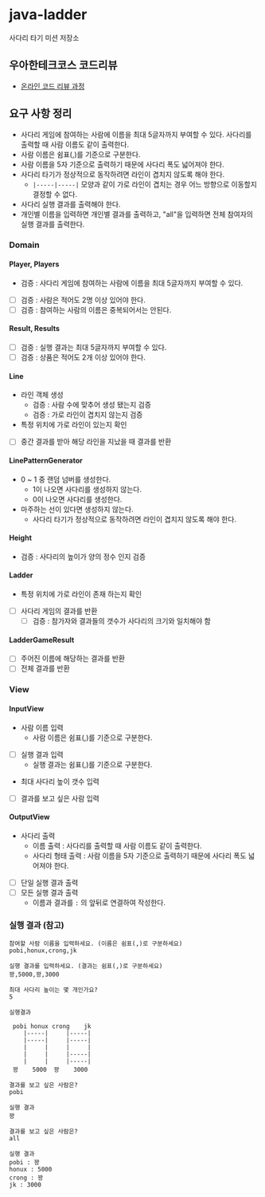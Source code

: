 # java-ladder

사다리 타기 미션 저장소

## 우아한테크코스 코드리뷰

- [온라인 코드 리뷰 과정](https://github.com/woowacourse/woowacourse-docs/blob/master/maincourse/README.md)

## 요구 사항 정리

- 사다리 게임에 참여하는 사람에 이름을 최대 5글자까지 부여할 수 있다. 사다리를 출력할 때 사람 이름도 같이 출력한다.
- 사람 이름은 쉼표(,)를 기준으로 구분한다.
- 사람 이름을 5자 기준으로 출력하기 때문에 사다리 폭도 넓어져야 한다.
- 사다리 타기가 정상적으로 동작하려면 라인이 겹치지 않도록 해야 한다.
    - `|-----|-----|` 모양과 같이 가로 라인이 겹치는 경우 어느 방향으로 이동할지 결정할 수 없다.
- 사다리 실행 결과를 출력해야 한다.
- 개인별 이름을 입력하면 개인별 결과를 출력하고, "all"을 입력하면 전체 참여자의 실행 결과를 출력한다.

### Domain

#### Player, Players

- 검증 : 사다리 게임에 참여하는 사람에 이름을 최대 5글자까지 부여할 수 있다.
- [ ] 검증 : 사람은 적어도 2명 이상 있어야 한다.
- [ ] 검증 : 참여하는 사람의 이름은 중복되어서는 안된다.

#### Result, Results

- [ ] 검증 : 실행 결과는 최대 5글자까지 부여할 수 있다.
- [ ] 검증 : 상품은 적어도 2개 이상 있어야 한다.

#### Line

- 라인 객체 생성
    - 검증 : 사람 수에 맞추어 생성 됐는지 검증
    - 검증 : 가로 라인이 겹치지 않는지 검증
- 특정 위치에 가로 라인이 있는지 확인
- [ ] 중간 결과를 받아 해당 라인을 지났을 때 결과를 반환

#### LinePatternGenerator

- 0 ~ 1 중 랜덤 넘버를 생성한다.
    - 1이 나오면 사다리를 생성하지 않는다.
    - 0이 나오면 사다리를 생성한다.
- 마주하는 선이 있다면 생성하지 않는다.
    - 사다리 타기가 정상적으로 동작하려면 라인이 겹치지 않도록 해야 한다.

#### Height

- 검증 : 사다리의 높이가 양의 정수 인지 검증

#### Ladder

- 특정 위치에 가로 라인이 존재 하는지 확인
- [ ] 사다리 게임의 결과를 반환
  - [ ] 검증 : 참가자와 결과들의 갯수가 사다리의 크기와 일치해야 함

#### LadderGameResult

- [ ] 주어진 이름에 해당하는 결과를 반환
- [ ] 전체 결과를 반환

### View

#### InputView

- 사람 이름 입력
    - 사람 이름은 쉼표(,)를 기준으로 구분한다.
- [ ] 실행 결과 입력
    - 실행 결과는 쉼표(,)를 기준으로 구분한다.
- 최대 사다리 높이 갯수 입력
- [ ] 결과를 보고 싶은 사람 입력

#### OutputView

- 사다리 출력
    - 이름 출력 : 사다리를 출력할 때 사람 이름도 같이 출력한다.
    - 사다리 형태 출력 : 사람 이름을 5자 기준으로 출력하기 때문에 사다리 폭도 넓어져야 한다.
- [ ] 단일 실행 결과 출력
- [ ] 모든 실행 결과 출력
    - 이름과 결과를 ` : ` 의 앞뒤로 연결하여 작성한다.

### 실행 결과 (참고)

```text
참여할 사람 이름을 입력하세요. (이름은 쉼표(,)로 구분하세요)
pobi,honux,crong,jk

실행 결과를 입력하세요. (결과는 쉼표(,)로 구분하세요)
꽝,5000,꽝,3000

최대 사다리 높이는 몇 개인가요?
5

실행결과

 pobi honux crong    jk 
    |-----|     |-----|
    |-----|     |-----|
    |     |     |     |
    |     |     |-----|
    |     |     |-----|
 꽝    5000  꽝    3000

결과를 보고 싶은 사람은?
pobi

실행 결과
꽝

결과를 보고 싶은 사람은?
all

실행 결과
pobi : 꽝
honux : 5000
crong : 꽝
jk : 3000
```
